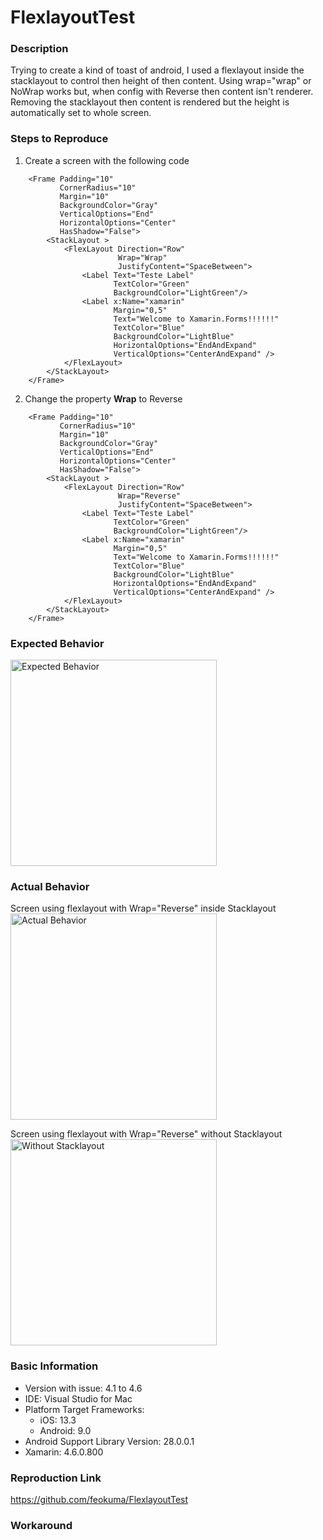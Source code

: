 # FlexlayoutTest

### Description
Trying to create a kind of toast of android, I used a flexlayout inside the stacklayout to control then height of then content. Using wrap="wrap" or NoWrap works but, when config with Reverse then content isn't renderer. 
Removing the stacklayout then content is rendered but the height is automatically set to whole screen.

### Steps to Reproduce

1. Create a screen with the following code 
```xaml
    <Frame Padding="10"
           CornerRadius="10"
           Margin="10"
           BackgroundColor="Gray"
           VerticalOptions="End"
           HorizontalOptions="Center"
           HasShadow="False">
        <StackLayout >
            <FlexLayout Direction="Row"
                        Wrap="Wrap"
                        JustifyContent="SpaceBetween">
                <Label Text="Teste Label"
                       TextColor="Green"
                       BackgroundColor="LightGreen"/>
                <Label x:Name="xamarin"
                       Margin="0,5"
                       Text="Welcome to Xamarin.Forms!!!!!!"
                       TextColor="Blue"
                       BackgroundColor="LightBlue"
                       HorizontalOptions="EndAndExpand"
                       VerticalOptions="CenterAndExpand" />
            </FlexLayout>
        </StackLayout>
    </Frame>
```

2. Change the property **Wrap** to Reverse

```xaml
    <Frame Padding="10"
           CornerRadius="10"
           Margin="10"
           BackgroundColor="Gray"
           VerticalOptions="End"
           HorizontalOptions="Center"
           HasShadow="False">
        <StackLayout >
            <FlexLayout Direction="Row"
                        Wrap="Reverse"
                        JustifyContent="SpaceBetween">
                <Label Text="Teste Label"
                       TextColor="Green"
                       BackgroundColor="LightGreen"/>
                <Label x:Name="xamarin"
                       Margin="0,5"
                       Text="Welcome to Xamarin.Forms!!!!!!"
                       TextColor="Blue"
                       BackgroundColor="LightBlue"
                       HorizontalOptions="EndAndExpand"
                       VerticalOptions="CenterAndExpand" />
            </FlexLayout>
        </StackLayout>
    </Frame>
```

### Expected Behavior
<img width="330" alt="Expected Behavior" src="https://user-images.githubusercontent.com/9166406/83368504-60542700-a38f-11ea-8d19-c6cbda9a0246.png">

### Actual Behavior
Screen using flexlayout with Wrap="Reverse" inside Stacklayout
<img width="330" alt="Actual Behavior" src="https://user-images.githubusercontent.com/9166406/83368555-9c878780-a38f-11ea-9e6b-a9207d033ca4.png">

Screen using flexlayout with Wrap="Reverse" without Stacklayout
<img width="330" alt="Without Stacklayout" src="https://user-images.githubusercontent.com/9166406/83369274-2df7f900-a392-11ea-9f28-98ec1e35ebc5.png">


### Basic Information

- Version with issue: 4.1 to 4.6
- IDE: Visual Studio for Mac 
- Platform Target Frameworks: <!-- All that apply -->
  - iOS:  13.3
  - Android: 9.0
- Android Support Library Version: 28.0.0.1
- Xamarin: 4.6.0.800

### Reproduction Link

https://github.com/feokuma/FlexlayoutTest

### Workaround

